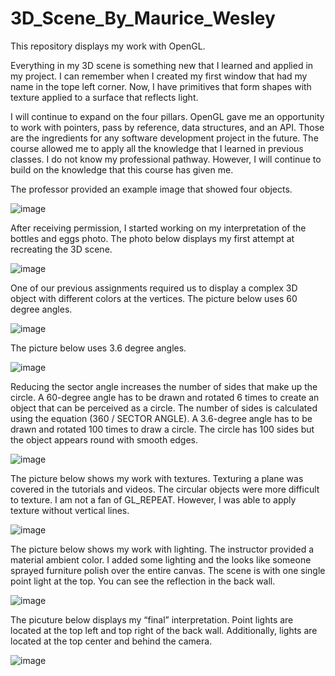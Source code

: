 # 3D_Scene_By_Maurice_Wesley
This repository displays my work with OpenGL.

Everything in my 3D scene is something new that I learned and applied in my project. I can remember when I created my first window that had my name in the tope left corner. Now, I have primitives that form shapes with texture applied to a surface that reflects light.

I will continue to expand on the four pillars. OpenGL gave me an opportunity to work with pointers, pass by reference, data structures, and an API. Those are the ingredients for any software development project in the future. The course allowed me to apply all the knowledge that I learned in previous classes. I do not know my professional pathway. However, I will continue to build on the knowledge that this course has given me.

The professor provided an example image that showed four objects.

![image](https://github.com/mwesley8/3D_Scene_By_Maurice_Wesley/assets/105822088/7a8d77e4-c291-4d92-8b66-d7f53f0203e7)

After receiving permission, I started working on my interpretation of the bottles and eggs photo. The photo below displays my first attempt at recreating the 3D scene.

![image](https://github.com/mwesley8/3D_Scene_By_Maurice_Wesley/assets/105822088/f503049d-7ef3-4981-ae1e-fdae76f82c37)

One of our previous assignments required us to display a complex 3D object with different colors at the vertices. The picture below uses 60 degree angles.

![image](https://github.com/mwesley8/3D_Scene_By_Maurice_Wesley/assets/105822088/d7f54673-4f07-4926-b4be-dde1f13eac87)

The picture below uses 3.6 degree angles.

![image](https://github.com/mwesley8/3D_Scene_By_Maurice_Wesley/assets/105822088/afa1a8d7-37f0-4794-888a-c94c2c93d497)

Reducing the sector angle increases the number of sides that make up the circle. A 60-degree angle has to be drawn and rotated 6 times to create an object that can be perceived as a circle. The number of sides is calculated using the equation (360 / SECTOR ANGLE). A 3.6-degree angle has to be drawn and rotated 100 times to draw a circle. The circle has 100 sides but the object appears round with smooth edges.

![image](https://github.com/mwesley8/3D_Scene_By_Maurice_Wesley/assets/105822088/b0736549-3342-40be-8632-8202c3237b8f)

The picture below shows my work with textures. Texturing a plane was covered in the tutorials and videos. The circular objects were more difficult to texture. I am not a fan of GL_REPEAT. However, I was able to apply texture without vertical lines.

![image](https://github.com/mwesley8/3D_Scene_By_Maurice_Wesley/assets/105822088/4b2f5898-936e-46bf-a055-106206808389)

The picture below shows my work with lighting. The instructor provided a material ambient color. I added some lighting and the looks like someone sprayed furniture polish over the entire canvas. The scene is with one single point light at the top. You can see the reflection in the back wall.

![image](https://github.com/mwesley8/3D_Scene_By_Maurice_Wesley/assets/105822088/3fd15b00-848f-424c-a518-0a5a3492ac6b)

The picuture below displays my “final” interpretation. Point lights are located at the top left and top right of the back wall. Additionally, lights are located at the top center and behind the camera.

![image](https://github.com/mwesley8/3D_Scene_By_Maurice_Wesley/assets/105822088/72aa1afa-2c18-4339-a2d9-dca53cf5ea3d)


